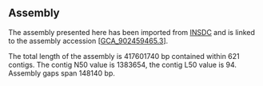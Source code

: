 **Assembly**
--------

The assembly presented here has been imported from [INSDC](http://www.insdc.org) and is linked to the assembly accession [[GCA\_902459465.3](http://www.ebi.ac.uk/ena/data/view/GCA_902459465.3)].

The total length of the assembly is 417601740 bp contained within 621 contigs.
The contig N50 value is 1383654, the contig L50 value is 94.
Assembly gaps span 148140 bp.
